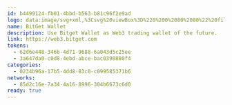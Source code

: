 ```yaml
---
id: b4499124-fb01-4bbd-b563-b81c96f2e9ad
logo: data:image/svg+xml,%3Csvg%20viewBox%3D%220%200%2080%2080%22%20fill%3D%22none%22%20xmlns%3D%22http%3A%2F%2Fwww.w3.org%2F2000%2Fsvg%22%3E%0A%3Cpath%20d%3D%22M37.1364%2034.3754H47.6595L58.4244%2045.0708C59.1251%2045.7665%2059.1284%2046.8995%2058.431%2047.5985L44.625%2061.4741H33.7872L37.0652%2058.2872L49.0972%2046.3313L37.2176%2034.3738%22%20fill%3D%22%2300E0FF%22%2F%3E%0A%3Cpath%20d%3D%22M41.4595%2046.3032H30.9397L20.1732%2035.6079C20.0066%2035.4425%2019.8742%2035.2458%2019.7837%2035.0292C19.6932%2034.8126%2019.6463%2034.5802%2019.6456%2034.3454C19.645%2034.1107%2019.6907%2033.8781%2019.7801%2033.661C19.8695%2033.4439%2020.0008%2033.2465%2020.1665%2033.0802L33.9726%2019.2046H44.8121L41.5357%2022.3915L29.502%2034.3474L41.3833%2046.3032%22%20fill%3D%22%2300E0FF%22%2F%3E%0A%3Cg%20filter%3D%22url(%23filter0_f_2707_1656)%22%3E%0A%3Cpath%20d%3D%22M42.1845%2028.0654H52.7076L63.4725%2038.7607C64.1732%2039.4564%2064.1765%2040.5894%2063.4791%2041.2884L49.6731%2055.164H38.8353L42.1133%2051.9771L54.1453%2040.0213L42.2657%2028.0637%22%20fill%3D%22%2300E0FF%22%20fill-opacity%3D%220.4%22%2F%3E%0A%3Cpath%20d%3D%22M46.5076%2039.9932H35.9878L25.2213%2029.2978C25.0547%2029.1324%2024.9223%2028.9358%2024.8318%2028.7191C24.7413%2028.5025%2024.6943%2028.2702%2024.6937%2028.0354C24.6931%2027.8006%2024.7388%2027.568%2024.8282%2027.3509C24.9176%2027.1338%2025.0489%2026.9365%2025.2146%2026.7702L39.0207%2012.8945H49.8602L46.5838%2016.0814L34.5501%2028.0373L46.4314%2039.9932%22%20fill%3D%22%2300E0FF%22%20fill-opacity%3D%220.4%22%2F%3E%0A%3C%2Fg%3E%0A%3Cdefs%3E%0A%3Cfilter%20id%3D%22filter0_f_2707_1656%22%20x%3D%2212.6937%22%20y%3D%220.894531%22%20width%3D%2263.3063%22%20height%3D%2266.2695%22%20filterUnits%3D%22userSpaceOnUse%22%20color-interpolation-filters%3D%22sRGB%22%3E%0A%3CfeFlood%20flood-opacity%3D%220%22%20result%3D%22BackgroundImageFix%22%2F%3E%0A%3CfeBlend%20mode%3D%22normal%22%20in%3D%22SourceGraphic%22%20in2%3D%22BackgroundImageFix%22%20result%3D%22shape%22%2F%3E%0A%3CfeGaussianBlur%20stdDeviation%3D%226%22%20result%3D%22effect1_foregroundBlur_2707_1656%22%2F%3E%0A%3C%2Ffilter%3E%0A%3C%2Fdefs%3E%0A%3C%2Fsvg%3E%0A
name: BitGet Wallet
description: Use Bitget Wallet as Web3 trading wallet of the future.
link: https://web3.bitget.com
tokens:
  - 62d6e448-346b-4d71-9688-6a043d5c25ee
  - 3a647da0-c0d8-4ebd-abce-bac0390880f4
categories:
  - 0234b96a-17b5-4dd8-83c0-c099585371b6
networks:
  - 85d2c16e-7a34-4a16-8996-304b6673c6d0
ready: true
---
```

